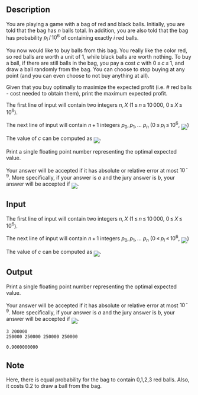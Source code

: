 ## Description

<div><p>You are playing a game with a bag of red and black balls. Initially, you are told that the bag has <span class="tex-span"><i>n</i></span> balls total. In addition, you are also told that the bag has probability <span class="tex-span"><i>p</i><sub class="lower-index"><i>i</i></sub> / 10<sup class="upper-index">6</sup></span> of containing exactly <span class="tex-span"><i>i</i></span> red balls.</p><p>You now would like to buy balls from this bag. You really like the color red, so red balls are worth a unit of <span class="tex-span">1</span>, while black balls are worth nothing. To buy a ball, if there are still balls in the bag, you pay a cost <span class="tex-span"><i>c</i></span> with <span class="tex-span">0 ≤ <i>c</i> ≤ 1</span>, and draw a ball randomly from the bag. You can choose to stop buying at any point (and you can even choose to not buy anything at all).</p><p>Given that you buy optimally to maximize the expected profit (i.e. # red balls - cost needed to obtain them), print the maximum expected profit.</p></div><div class="input-specification"><p>The first line of input will contain two integers <span class="tex-span"><i>n</i>, <i>X</i></span> (<span class="tex-span">1 ≤ <i>n</i> ≤ 10 000</span>, <span class="tex-span">0 ≤ <i>X</i> ≤ 10<sup class="upper-index">6</sup></span>).</p><p>The next line of input will contain <span class="tex-span"><i>n</i> + 1</span> integers <span class="tex-span"><i>p</i><sub class="lower-index">0</sub>, <i>p</i><sub class="lower-index">1</sub>, ... <i>p</i><sub class="lower-index"><i>n</i></sub></span> (<span class="tex-span">0 ≤ <i>p</i><sub class="lower-index"><i>i</i></sub> ≤ 10<sup class="upper-index">6</sup></span>, <img align="middle" class="tex-formula" src="file://IKzuDsnV.png" style="max-width: 100.0%;max-height: 100.0%;">)</p><p>The value of <span class="tex-span"><i>c</i></span> can be computed as <img align="middle" class="tex-formula" src="file://8EkZCqdi.png" style="max-width: 100.0%;max-height: 100.0%;">.</p></div><div class="output-specification"><p>Print a single floating point number representing the optimal expected value.</p><p>Your answer will be accepted if it has absolute or relative error at most <span class="tex-span">10<sup class="upper-index"> - 9</sup></span>. More specifically, if your answer is <span class="tex-span"><i>a</i></span> and the jury answer is <span class="tex-span"><i>b</i></span>, your answer will be accepted if <img align="middle" class="tex-formula" src="file://kx8xMHr1.png" style="max-width: 100.0%;max-height: 100.0%;">.</p></div>

## Input

<p>The first line of input will contain two integers <span class="tex-span"><i>n</i>, <i>X</i></span> (<span class="tex-span">1 ≤ <i>n</i> ≤ 10 000</span>, <span class="tex-span">0 ≤ <i>X</i> ≤ 10<sup class="upper-index">6</sup></span>).</p><p>The next line of input will contain <span class="tex-span"><i>n</i> + 1</span> integers <span class="tex-span"><i>p</i><sub class="lower-index">0</sub>, <i>p</i><sub class="lower-index">1</sub>, ... <i>p</i><sub class="lower-index"><i>n</i></sub></span> (<span class="tex-span">0 ≤ <i>p</i><sub class="lower-index"><i>i</i></sub> ≤ 10<sup class="upper-index">6</sup></span>, <img align="middle" class="tex-formula" src="file://IKzuDsnV.png" style="max-width: 100.0%;max-height: 100.0%;">)</p><p>The value of <span class="tex-span"><i>c</i></span> can be computed as <img align="middle" class="tex-formula" src="file://8EkZCqdi.png" style="max-width: 100.0%;max-height: 100.0%;">.</p>

## Output

<p>Print a single floating point number representing the optimal expected value.</p><p>Your answer will be accepted if it has absolute or relative error at most <span class="tex-span">10<sup class="upper-index"> - 9</sup></span>. More specifically, if your answer is <span class="tex-span"><i>a</i></span> and the jury answer is <span class="tex-span"><i>b</i></span>, your answer will be accepted if <img align="middle" class="tex-formula" src="file://kx8xMHr1.png" style="max-width: 100.0%;max-height: 100.0%;">.</p>





```input1
3 200000
250000 250000 250000 250000

```




```output1
0.9000000000

```



## Note

<p>Here, there is equal probability for the bag to contain 0,1,2,3 red balls. Also, it costs 0.2 to draw a ball from the bag.</p>
